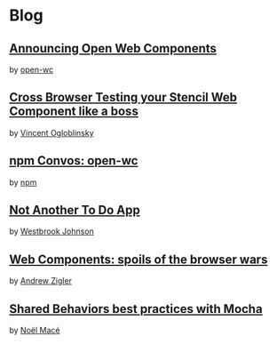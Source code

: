 # Blog

## [Announcing Open Web Components](https://dev.to/thepassle/announcing-open-web-components-5h7)

by [open-wc](https://github.com/open-wc)

## [Cross Browser Testing your Stencil Web Component like a boss](https://medium.com/vincent-ogloblinsky/cross-browser-testing-your-stencil-web-component-like-a-boss-93c1b154bfd9)

by [Vincent Ogloblinsky](https://github.com/vogloblinsky)

## [npm Convos: open-wc](https://blog.npmjs.org/post/182917093835/npm-convos-open-wc?utm_campaign=newsletter20190228&utm_source=newsletter_mailer&utm_medium=email&utm_source=npm+Weekly&utm_campaign=72f3f1c998-npm_weekly_186_2019_02_26_08_58&utm_medium=email&utm_term=0_e17fe5d778-72f3f1c998-303236901)

by [npm](npmjs.com)

## [Not Another To Do App](https://medium.com/@westbrook/not-another-to-do-app-169c14bb7ef9)

by [Westbrook Johnson](https://github.com/westbrook)

## [Web Components: spoils of the browser wars](https://www.andrewzigler.com/blog/2019/02/28/web-components-spoils-of-the-browser-wars/)

by [Andrew Zigler](https://github.com/azigler)

## [Shared Behaviors best practices with Mocha](https://dev.to/open-wc/shared-behaviors-best-practices-with-mocha-519d)

by [Noël Macé](https://github.com/noelmace)
